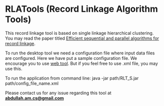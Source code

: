 RLATools (Record Linkage Algorithm Tools)
=========================================

This record linkage tool is based on single linkage hierarchical clustering. You may read the paper titled [Efficient sequential and parallel algorithms for record linkage](http://jamia.oxfordjournals.org/content/21/2/252.full).

To run the desktop tool we need a configuration file where input data files are configured. Here we have put a sample 
configuration file. We encourage you to use [web tool](http://rlatools.com). But if you feel free to use .xml file, 
you may use this.

To run the application from command line:
java -jar path/RLT_S.jar path/config_file_name.xml

Please contact us for any issue regarding this tool at **abdullah.am.cs@gmail.com**
